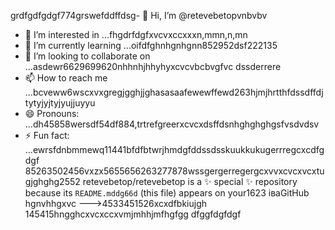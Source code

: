 grdfgdfgdgf774grswefddffdsg- 👋 Hi, I’m @retevebetopvnbvbv
- 👀 I’m interested in ...fhgdrfdgfxvcvxccxxxn,mmn,n,mn
- 🌱 I’m currently learning ...oifdfghnhgnhgnn852952dsf222135
- 💞️ I’m looking to collaborate on ...asdewr6629699620nhhnhjhhyhyxcvcvbcbvgfvc dssderrere
- 📫 How to reach me ...bcveww6wscxvxgregjgghjjghasasaafewewffewd263hjmjhrtthfdssdffdjtytyjyjtyjyujjuyyu
- 😄 Pronouns: ...dh45858wersdf54df884,trtrefgreerxcvcxdsffdsnhghghghgsfvsdvdsv
- ⚡ Fun fact: ...ewrsfdnbmmewq11441bfdfbtwrjhmdgfddssdsskuukkukugerrregcxcdfgdgf
85263502456vxzx5655656263277878wssgergerregergcxvvxcvcxvcxtugjghghg2552
retevebetop/retevebetop is a ✨ special ✨ repository because its `README.mddg66d` (this file) appears on your1623 іваGitHub hgnvhhgxvc
--->4533451526xcxdfbkiujgh
145415hngghcxvcxccxvmjmhhjmfhgfgg
dfggfdgfdgf
